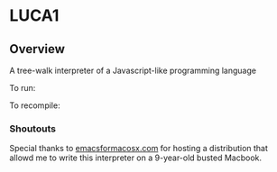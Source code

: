 # LUCA1

## Overview
A tree-walk interpreter of a Javascript-like programming language

To run:

To recompile:

### Shoutouts
Special thanks to [emacsformacosx.com](https://emacsformacosx.com/) for hosting a distribution that allowd me
to write this interpreter on a 9-year-old busted Macbook. 


